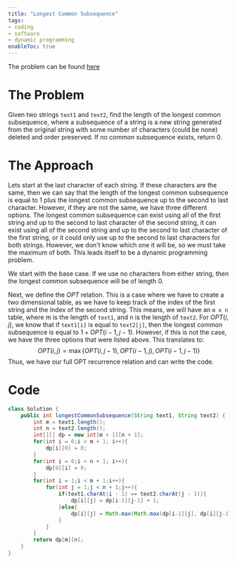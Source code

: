 ```yaml
---
title: "Longest Common Subsequence"
tags:
- coding
- software
- dynamic programming
enableToc: true
---
```


The problem can be found [here](https://leetcode.com/problems/longest-common-subsequence/)

# The Problem
Given two strings `text1` and `text2`, find the length of the longest common subsequence, where a subsequence of a string is a new string generated from the original string with some number of characters (could be none) deleted and order preserved. If no common subsequence exists, return 0.

# The Approach
Lets start at the last character of each string. If these characters are the same, then we can say that the length of the longest common subsequence is equal to 1 plus the longest common subsequence up to the second to last character. However, if they are not the same, we have three different options. The longest common subsequence can exist using all of the first string and up to the second to last character of the second string, it can exist using all of the second string and up to the second to last character of the first string, or it could only use up to the second to last characters for both strings. However, we don't know which one it will be, so we must take the maximum of both. This leads itself to be a dynamic programming problem.

We start with the base case. If we use no characters from either string, then the longest common subsequence will be of length 0.

Next, we define the $OPT$ relation. This is a case where we have to create a two dimensional table, as we have to keep track of the index of the first string and the index of the second string. This means, we will have an `m x n` table, where m is the length of `text1`, and n is the length of `text2`. For $OPT(i,j)$, we know that if `text1[i]` is equal to `text2[j]`, then the longest common subsequence is equal to $1 + OPT(i-1,j-1)$. However, if this is not the case, we have the three options that were listed above. This translates to:
$$ OPT(i,j) = \max{\{OPT(i,j-1), OPT(i-1,j), OPT(i-1,j-1)\}}$$
Thus, we have our full OPT recurrence relation and can write the code.

# Code
```java
class Solution {
    public int longestCommonSubsequence(String text1, String text2) {
        int m = text1.length();
        int n = text2.length();
        int[][] dp = new int[m + 1][n + 1];
        for(int i = 0;i < m + 1; i++){
            dp[i][0] = 0;
        }
        for(int i = 0;i < n + 1; i++){
            dp[0][i] = 0;
        }
        for(int i = 1;i < m + 1;i++){
            for(int j = 1;j < n + 1;j++){
                if(text1.charAt(i - 1) == text2.charAt(j - 1)){
                    dp[i][j] = dp[i-1][j-1] + 1;
                }else{
                    dp[i][j] = Math.max(Math.max(dp[i-1][j], dp[i][j-1]), dp[i-1][j-1]);
                }
            }
        }
        return dp[m][n];
    }
}
```